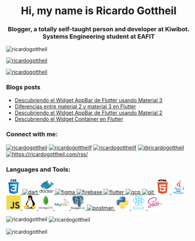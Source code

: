 <h1 align="center">Hi, my name is Ricardo Gottheil</h1>
<h3 align="center">Blogger, a totally self-taught person and developer at Kiwibot. Systems Engineering student at EAFIT</h3>

<p align="left"> <img src="https://komarev.com/ghpvc/?username=ricardogottheil&label=Profile%20views&color=0e75b6&style=flat" alt="ricardogottheil" /> </p>

<p align="left"> <a href="https://github.com/ryo-ma/github-profile-trophy"><img src="https://github-profile-trophy.vercel.app/?username=ricardogottheil" alt="ricardogottheil" /></a> </p>

<p align="left"> <a href="https://twitter.com/ricardogottheil" target="blank"><img src="https://img.shields.io/twitter/follow/ricardogottheil?logo=twitter&style=for-the-badge" alt="ricardogottheil" /></a> </p>

### Blogs posts
<!-- BLOG-POST-LIST:START -->
- [Descubriendo el Widget AppBar de Flutter usando Material 3](https://www.ricardogottheil.com/descubriendo-el-widget-appbar-de-flutter-usando-material-3/)
- [Diferencias entre material 2 y material 3 en Flutter](https://www.ricardogottheil.com/diferencias-entre-material-2-y-material-3-en-flutter/)
- [Descubriendo el Widget AppBar de Flutter usando Material 2](https://www.ricardogottheil.com/descubriendo-el-widget-appbar-de-flutter/)
- [Descubriendo el Widget Container en Flutter](https://www.ricardogottheil.com/descubriendo-el-widget-container-en-flutter/)
<!-- BLOG-POST-LIST:END -->

<h3 align="left">Connect with me:</h3>
<p align="left">
<a href="https://twitter.com/ricardogottheil" target="blank"><img align="center" src="https://cdn.jsdelivr.net/npm/simple-icons@3.0.1/icons/twitter.svg" alt="ricardogottheil" height="30" width="40" /></a>
<a href="https://fb.com/ricardogottheilf" target="blank"><img align="center" src="https://cdn.jsdelivr.net/npm/simple-icons@3.0.1/icons/facebook.svg" alt="ricardogottheilf" height="30" width="40" /></a>
<a href="https://instagram.com/ricardogottheilf" target="blank"><img align="center" src="https://cdn.jsdelivr.net/npm/simple-icons@3.0.1/icons/instagram.svg" alt="ricardogottheilf" height="30" width="40" /></a>
<a href="https://medium.com/@ricardogottheil" target="blank"><img align="center" src="https://cdn.jsdelivr.net/npm/simple-icons@3.0.1/icons/medium.svg" alt="@ricardogottheil" height="30" width="40" /></a>
<a href="/https://ricardogottheil.com/rss/" target="blank"><img align="center" src="https://cdn.jsdelivr.net/npm/simple-icons@3.0.1/icons/rss.svg" alt="https://ricardogottheil.com/rss/" height="30" width="40" /></a>
</p>

<h3 align="left">Languages and Tools:</h3>
<p align="left"> <a href="https://www.w3schools.com/css/" target="_blank"> <img src="https://raw.githubusercontent.com/devicons/devicon/master/icons/css3/css3-original-wordmark.svg" alt="css3" width="40" height="40"/> </a> <a href="https://dart.dev" target="_blank"> <img src="https://www.vectorlogo.zone/logos/dartlang/dartlang-icon.svg" alt="dart" width="40" height="40"/> </a> <a href="https://www.docker.com/" target="_blank"> <img src="https://raw.githubusercontent.com/devicons/devicon/master/icons/docker/docker-original-wordmark.svg" alt="docker" width="40" height="40"/> </a> <a href="https://www.figma.com/" target="_blank"> <img src="https://www.vectorlogo.zone/logos/figma/figma-icon.svg" alt="figma" width="40" height="40"/> </a> <a href="https://firebase.google.com/" target="_blank"> <img src="https://www.vectorlogo.zone/logos/firebase/firebase-icon.svg" alt="firebase" width="40" height="40"/> </a> <a href="https://flutter.dev" target="_blank"> <img src="https://www.vectorlogo.zone/logos/flutterio/flutterio-icon.svg" alt="flutter" width="40" height="40"/> </a> <a href="https://cloud.google.com" target="_blank"> <img src="https://www.vectorlogo.zone/logos/google_cloud/google_cloud-icon.svg" alt="gcp" width="40" height="40"/> </a> <a href="https://git-scm.com/" target="_blank"> <img src="https://www.vectorlogo.zone/logos/git-scm/git-scm-icon.svg" alt="git" width="40" height="40"/> </a> <a href="https://www.w3.org/html/" target="_blank"> <img src="https://raw.githubusercontent.com/devicons/devicon/master/icons/html5/html5-original-wordmark.svg" alt="html5" width="40" height="40"/> </a> <a href="https://www.java.com" target="_blank"> <img src="https://raw.githubusercontent.com/devicons/devicon/master/icons/java/java-original.svg" alt="java" width="40" height="40"/> </a> <a href="https://developer.mozilla.org/en-US/docs/Web/JavaScript" target="_blank"> <img src="https://raw.githubusercontent.com/devicons/devicon/master/icons/javascript/javascript-original.svg" alt="javascript" width="40" height="40"/> </a> <a href="https://www.linux.org/" target="_blank"> <img src="https://raw.githubusercontent.com/devicons/devicon/master/icons/linux/linux-original.svg" alt="linux" width="40" height="40"/> </a> <a href="https://www.mongodb.com/" target="_blank"> <img src="https://raw.githubusercontent.com/devicons/devicon/master/icons/mongodb/mongodb-original-wordmark.svg" alt="mongodb" width="40" height="40"/> </a> <a href="https://www.mysql.com/" target="_blank"> <img src="https://raw.githubusercontent.com/devicons/devicon/master/icons/mysql/mysql-original-wordmark.svg" alt="mysql" width="40" height="40"/> </a> <a href="https://www.postgresql.org" target="_blank"> <img src="https://raw.githubusercontent.com/devicons/devicon/master/icons/postgresql/postgresql-original-wordmark.svg" alt="postgresql" width="40" height="40"/> </a> <a href="https://postman.com" target="_blank"> <img src="https://www.vectorlogo.zone/logos/getpostman/getpostman-icon.svg" alt="postman" width="40" height="40"/> </a> <a href="https://www.python.org" target="_blank"> <img src="https://raw.githubusercontent.com/devicons/devicon/master/icons/python/python-original.svg" alt="python" width="40" height="40"/> </a> <a href="https://reactjs.org/" target="_blank"> <img src="https://raw.githubusercontent.com/devicons/devicon/master/icons/react/react-original-wordmark.svg" alt="react" width="40" height="40"/> </a> <a href="https://sass-lang.com" target="_blank"> <img src="https://raw.githubusercontent.com/devicons/devicon/master/icons/sass/sass-original.svg" alt="sass" width="40" height="40"/> </a> </p>

<p><img align="left" src="https://github-readme-stats.vercel.app/api/top-langs?username=ricardogottheil&show_icons=true&locale=en&layout=compact" alt="ricardogottheil" /></p>

<p>&nbsp;<img align="center" src="https://github-readme-stats.vercel.app/api?username=ricardogottheil&show_icons=true&locale=en" alt="ricardogottheil" /></p>

<p><img align="center" src="https://github-readme-streak-stats.herokuapp.com/?user=ricardogottheil&" alt="ricardogottheil" /></p>
